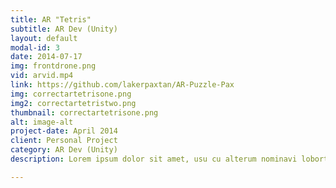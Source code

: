 ```yaml
---
title: AR "Tetris"
subtitle: AR Dev (Unity)
layout: default
modal-id: 3
date: 2014-07-17
img: frontdrone.png
vid: arvid.mp4
link: https://github.com/lakerpaxtan/AR-Puzzle-Pax
img: correctartetrisone.png
img2: correctartetristwo.png
thumbnail: correctartetrisone.png
alt: image-alt
project-date: April 2014
client: Personal Project
category: AR Dev (Unity)
description: Lorem ipsum dolor sit amet, usu cu alterum nominavi lobortis. At duo novum diceret. Tantas apeirian vix et, usu sanctus postulant inciderint ut, populo diceret necessitatibus in vim. Cu eum dicam feugiat noluisse.

---
```

